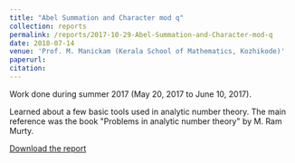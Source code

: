 ```yaml
---
title: "Abel Summation and Character mod q"
collection: reports
permalink: /reports/2017-10-29-Abel-Summation-and-Character-mod-q
date: 2018-07-14
venue: 'Prof. M. Manickam (Kerala School of Mathematics, Kozhikode)'
paperurl: 
citation: 
---
```

Work done during summer 2017 (May 20, 2017 to June 10, 2017).

Learned about a few basic tools used in analytic number theory. The main reference was the book "Problems in analytic number theory" by M. Ram Murty.

[Download the report](https://t-padma.github.io/files/abel-sum-ragaleena.pdf)
